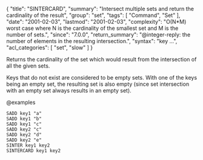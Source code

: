 {
  "title": "SINTERCARD",
  "summary": "Intersect multiple sets and return the cardinality of the result",
  "group": "set",
  "tags": [
    "Command",
    "Set"
  ],
  "date": "2001-02-03",
  "lastmod": "2001-02-03",
  "complexity": "O(N*M) worst case where N is the cardinality of the smallest set and M is the number of sets.",
  "since": "7.0.0",
  "return_summary": "@integer-reply: the number of elements in the resulting intersection.",
  "syntax": "key ...",
  "acl_categories": [
    "set",
    "slow"
  ]
}

Returns the cardinality of the set which would result from the intersection of all the given sets.

Keys that do not exist are considered to be empty sets.
With one of the keys being an empty set, the resulting set is also empty (since set intersection with an empty set always results in an empty set).

@examples

```cli
SADD key1 "a"
SADD key1 "b"
SADD key1 "c"
SADD key2 "c"
SADD key2 "d"
SADD key2 "e"
SINTER key1 key2
SINTERCARD key1 key2
```

